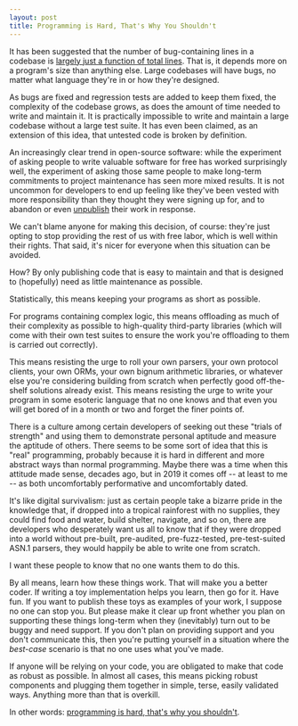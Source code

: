 ```yaml
---
layout: post
title: Programming is Hard, That's Why You Shouldn't
---
```



It has been suggested that the number of bug-containing lines in a codebase is [largely just a function of total lines](https://softwareengineering.stackexchange.com/a/185684). That is, it depends more on a program's size than anything else. Large codebases will have bugs, no matter what language they're in or how they're designed.

As bugs are fixed and regression tests are added to keep them fixed, the complexity of the codebase grows, as does the amount of time needed to write and maintain it. It is practically impossible to write and maintain a large codebase without a large test suite. It has even been claimed, as an extension of this idea, that untested code is broken by definition.

An increasingly clear trend in open-source software: while the experiment of asking people to write valuable software for free has worked surprisingly well, the experiment of asking those same people to make long-term commitments to project maintenance has seen more mixed results. It is not uncommon for developers to end up feeling like they've been vested with more responsibility than they thought they were signing up for, and to abandon or even [unpublish](https://blog.npmjs.org/post/141577284765/kik-left-pad-and-npm#_=_) their work in response.

We can't blame anyone for making this decision, of course: they're just opting to stop providing the rest of us with free labor, which is well within their rights. That said, it's nicer for everyone when this situation can be avoided.

How? By only publishing code that is easy to maintain and that is designed to (hopefully) need as little maintenance as possible.

Statistically, this means keeping your programs as short as possible.

For programs containing complex logic, this means offloading as much of their complexity as possible to high-quality third-party libraries (which will come with their own test suites to ensure the work you're offloading to them is carried out correctly).

This means resisting the urge to roll your own parsers, your own protocol clients, your own ORMs, your own bignum arithmetic libraries, or whatever else you're considering building from scratch when perfectly good off-the-shelf solutions already exist. This means resisting the urge to write your program in some esoteric language that no one knows and that even you will get bored of in a month or two and forget the finer points of.

There is a culture among certain developers of seeking out these "trials of strength" and using them to demonstrate personal aptitude and measure the aptitude of others. There seems to be some sort of idea that this is "real" programming, probably because it is hard in different and more abstract ways than normal programming. Maybe there was a time when this attitude made sense, decades ago, but in 2019 it comes off -- at least to me -- as both uncomfortably performative and uncomfortably dated.

It's like digital survivalism: just as certain people take a bizarre pride in the knowledge that, if dropped into a tropical rainforest with no supplies, they could find food and water, build shelter, navigate, and so on, there are developers who desperately want us all to know that if they were dropped into a world without pre-built, pre-audited, pre-fuzz-tested, pre-test-suited ASN.1 parsers, they would happily be able to write one from scratch.

I want these people to know that no one wants them to do this.

By all means, learn how these things work. That will make you a better coder. If writing a toy implementation helps you learn, then go for it. Have fun. If you want to publish these toys as examples of your work, I suppose no one can stop you. But please make it clear up front whether you plan on supporting these things long-term when they (inevitably) turn out to be buggy and need support. If you don't plan on providing support and you don't communicate this, then you're putting yourself in a situation where the _best-case_ scenario is that no one uses what you've made.

If anyone will be relying on your code, you are obligated to make that code as robust as possible. In almost all cases, this means picking robust components and plugging them together in simple, terse, easily validated ways. Anything more than that is overkill.

In other words: [programming is hard, that's why you shouldn't](https://twitter.com/HeadlineSmasher/status/544253141823533056).
